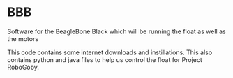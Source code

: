 BBB
===

Software for the BeagleBone Black which will be running the float as well as the motors

This code contains some internet downloads and instillations. This also contains python and java files to help us control the float for Project RoboGoby. 
